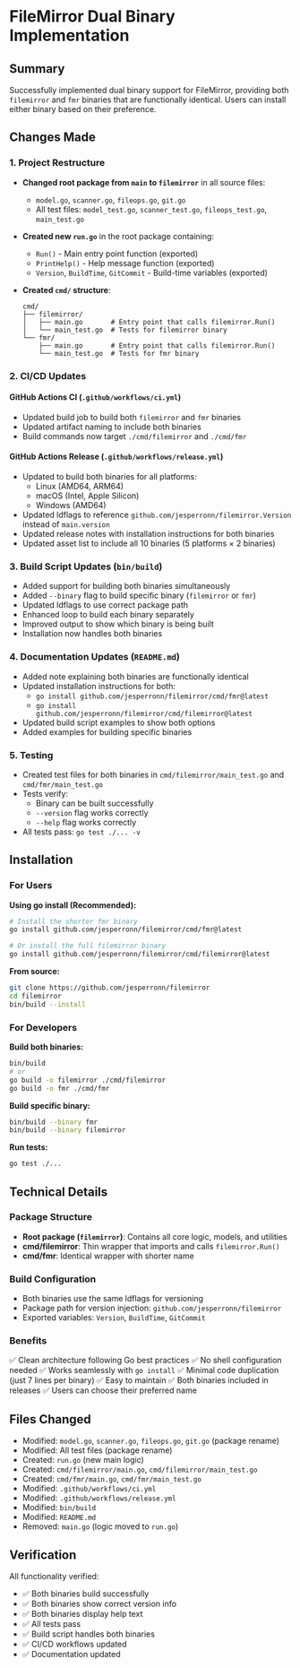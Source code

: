 # FileMirror Dual Binary Implementation

## Summary

Successfully implemented dual binary support for FileMirror, providing both `filemirror` and `fmr` binaries that are functionally identical. Users can install either binary based on their preference.

## Changes Made

### 1. Project Restructure
- **Changed root package from `main` to `filemirror`** in all source files:
  - `model.go`, `scanner.go`, `fileops.go`, `git.go`
  - All test files: `model_test.go`, `scanner_test.go`, `fileops_test.go`, `main_test.go`

- **Created new `run.go`** in the root package containing:
  - `Run()` - Main entry point function (exported)
  - `PrintHelp()` - Help message function (exported)
  - `Version`, `BuildTime`, `GitCommit` - Build-time variables (exported)

- **Created `cmd/` structure**:
  ```
  cmd/
  ├── filemirror/
  │   ├── main.go       # Entry point that calls filemirror.Run()
  │   └── main_test.go  # Tests for filemirror binary
  └── fmr/
      ├── main.go       # Entry point that calls filemirror.Run()
      └── main_test.go  # Tests for fmr binary
  ```

### 2. CI/CD Updates

#### GitHub Actions CI (`.github/workflows/ci.yml`)
- Updated build job to build both `filemirror` and `fmr` binaries
- Updated artifact naming to include both binaries
- Build commands now target `./cmd/filemirror` and `./cmd/fmr`

#### GitHub Actions Release (`.github/workflows/release.yml`)
- Updated to build both binaries for all platforms:
  - Linux (AMD64, ARM64)
  - macOS (Intel, Apple Silicon)
  - Windows (AMD64)
- Updated ldflags to reference `github.com/jesperronn/filemirror.Version` instead of `main.version`
- Updated release notes with installation instructions for both binaries
- Updated asset list to include all 10 binaries (5 platforms × 2 binaries)

### 3. Build Script Updates (`bin/build`)
- Added support for building both binaries simultaneously
- Added `--binary` flag to build specific binary (`filemirror` or `fmr`)
- Updated ldflags to use correct package path
- Enhanced loop to build each binary separately
- Improved output to show which binary is being built
- Installation now handles both binaries

### 4. Documentation Updates (`README.md`)
- Added note explaining both binaries are functionally identical
- Updated installation instructions for both:
  - `go install github.com/jesperronn/filemirror/cmd/fmr@latest`
  - `go install github.com/jesperronn/filemirror/cmd/filemirror@latest`
- Updated build script examples to show both options
- Added examples for building specific binaries

### 5. Testing
- Created test files for both binaries in `cmd/filemirror/main_test.go` and `cmd/fmr/main_test.go`
- Tests verify:
  - Binary can be built successfully
  - `--version` flag works correctly
  - `--help` flag works correctly
- All tests pass: `go test ./... -v`

## Installation

### For Users

**Using go install (Recommended):**
```bash
# Install the shorter fmr binary
go install github.com/jesperronn/filemirror/cmd/fmr@latest

# Or install the full filemirror binary
go install github.com/jesperronn/filemirror/cmd/filemirror@latest
```

**From source:**
```bash
git clone https://github.com/jesperronn/filemirror
cd filemirror
bin/build --install
```

### For Developers

**Build both binaries:**
```bash
bin/build
# or
go build -o filemirror ./cmd/filemirror
go build -o fmr ./cmd/fmr
```

**Build specific binary:**
```bash
bin/build --binary fmr
bin/build --binary filemirror
```

**Run tests:**
```bash
go test ./...
```

## Technical Details

### Package Structure
- **Root package (`filemirror`)**: Contains all core logic, models, and utilities
- **cmd/filemirror**: Thin wrapper that imports and calls `filemirror.Run()`
- **cmd/fmr**: Identical wrapper with shorter name

### Build Configuration
- Both binaries use the same ldflags for versioning
- Package path for version injection: `github.com/jesperronn/filemirror`
- Exported variables: `Version`, `BuildTime`, `GitCommit`

### Benefits
✅ Clean architecture following Go best practices
✅ No shell configuration needed
✅ Works seamlessly with `go install`
✅ Minimal code duplication (just 7 lines per binary)
✅ Easy to maintain
✅ Both binaries included in releases
✅ Users can choose their preferred name

## Files Changed
- Modified: `model.go`, `scanner.go`, `fileops.go`, `git.go` (package rename)
- Modified: All test files (package rename)
- Created: `run.go` (new main logic)
- Created: `cmd/filemirror/main.go`, `cmd/filemirror/main_test.go`
- Created: `cmd/fmr/main.go`, `cmd/fmr/main_test.go`
- Modified: `.github/workflows/ci.yml`
- Modified: `.github/workflows/release.yml`
- Modified: `bin/build`
- Modified: `README.md`
- Removed: `main.go` (logic moved to `run.go`)

## Verification

All functionality verified:
- ✅ Both binaries build successfully
- ✅ Both binaries show correct version info
- ✅ Both binaries display help text
- ✅ All tests pass
- ✅ Build script handles both binaries
- ✅ CI/CD workflows updated
- ✅ Documentation updated
